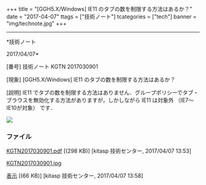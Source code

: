 ﻿+++
title = "[GGH5.X/Windows] IE11 のタブの数を制限する方法はあるか？"
date = "2017-04-07"
ttags = ["技術ノート"]
tcategories = ["tech"]
banner = "img/technote.jpg"
+++

-----------------------------------------------------------------------------------------------------------------------------

*技術ノート

2017/04/07*


[番号]
技術ノート KGTN 2017030901

[現象]
[GGH5.X/Windows] IE11 のタブの数を制限する方法はあるか？

[説明]
IE11
でタブの数を制限する方法はありません．グループポリシーでタブ・ブラウスを無効化する方法がありますが，しかしながら
IE11 は対象外 （IE7～IE10が対象） です．

![](http://techreport.kitasp.net/attachments/download/3328/KGTN2017030901.jpg)


### ファイル

 
 


[KGTN2017030901.pdf](http://techreport.kitasp.net/attachments/download/3324/KGTN2017030901.pdf)
 [(298 KB)] [kitasp 技術センター, 2017/04/07
13:53]

[KGTN2017030901.jpg](http://techreport.kitasp.net/attachments/download/3328/KGTN2017030901.jpg)

[表示](http://techreport.kitasp.net/attachments/3328/KGTN2017030901.jpg "表示")
 [(66 KB)] [kitasp 技術センター, 2017/04/07
13:58]


 


 

